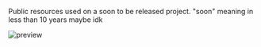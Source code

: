 Public resources used on a soon to be released project. "soon" meaning in less than 10 years maybe idk





![preview](https://github.com/user-attachments/assets/b3ef9143-1a15-4531-b046-ac4e5f20fb49)
